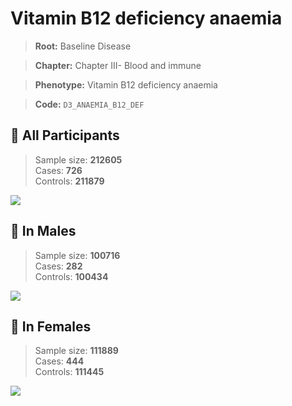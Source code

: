 # Vitamin B12 deficiency anaemia

> **Root:** Baseline Disease  

> **Chapter:** Chapter III- Blood and immune  

> **Phenotype:** Vitamin B12 deficiency anaemia  

> **Code:** `D3_ANAEMIA_B12_DEF`

## 🧪 All Participants  
> Sample size: **212605**  
> Cases: **726**  
> Controls: **211879**
<img src="/Disease/Figures/ALL/Incidence/D3_ANAEMIA_B12_DEF.png"/>
<CsvTable src="/Disease/Data/ALL/Incidence/COX_D3_ANAEMIA_B12_DEF.csv" label="🔍 View full results" />

## 👨 In Males  
> Sample size: **100716**  
> Cases: **282**  
> Controls: **100434**
<img src="/Disease/Figures/Male/Incidence/D3_ANAEMIA_B12_DEF.png"/>
<CsvTable src="/Disease/Data/Male/Incidence/COX_D3_ANAEMIA_B12_DEF.csv" label="🔍 View full results" />

## 👩 In Females  
> Sample size: **111889**  
> Cases: **444**  
> Controls: **111445**
<img src="/Disease/Figures/Female/Incidence/D3_ANAEMIA_B12_DEF.png"/>
<CsvTable src="/Disease/Data/Female/Incidence/COX_D3_ANAEMIA_B12_DEF.csv" label="🔍 View full results" />
